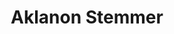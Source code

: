 ---
layout: page
title: Aklanon Stemmer
description: A Python library for Aklanon word stemming.
img:
importance: 2
category: student
related_publications: true
---